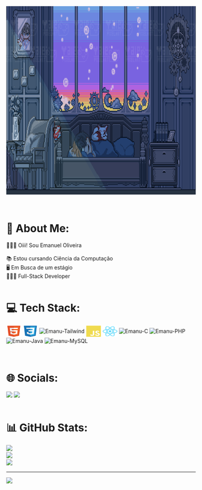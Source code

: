 <div>
  <img height="500" width="1000" align="center" alt="coding-time" src="Gif.gif">
</div>
<br>
<br>

# 💫 About Me:
🙋🏽‍♂️ Oiii! Sou Emanuel Oliveira<br><br>📚 Estou cursando Ciência da Computação<br>🖥️ Em Busca de um estágio<br>🧑🏾‍💻 Full-Stack Developer
<br>
<br>

# 💻 Tech Stack:
<div ">
  <img align="center" alt="Emanu-HTML" height="30" width="40" src="https://raw.githubusercontent.com/devicons/devicon/master/icons/html5/html5-original.svg">
  <img align="center" alt="Emanu-CSS" height="30" width="40" src="https://raw.githubusercontent.com/devicons/devicon/master/icons/css3/css3-original.svg">
  <img align="center" alt="Emanu-Tailwind" height="30" width="40" src="https://cdn.jsdelivr.net/gh/devicons/devicon@latest/icons/tailwindcss/tailwindcss-original.svg" />          
  <img align="center" alt="Emanu-Js" height="30" width="40" src="https://raw.githubusercontent.com/devicons/devicon/master/icons/javascript/javascript-plain.svg">
  <img align="center" alt="Emanu-React" height="30" width="40" src="https://raw.githubusercontent.com/devicons/devicon/master/icons/react/react-original.svg">
  <img align="center" alt="Emanu-C" height="30" width="40" src="https://cdn.jsdelivr.net/gh/devicons/devicon@latest/icons/c/c-original.svg" />
  <img align="center" alt="Emanu-PHP" height="30" width="40" src="https://cdn.jsdelivr.net/gh/devicons/devicon@latest/icons/php/php-original.svg">
  <img align="center" alt="Emanu-Java" height="30" width="40" src="https://cdn.jsdelivr.net/gh/devicons/devicon@latest/icons/java/java-original-wordmark.svg" />
  <img align="center" alt="Emanu-MySQL" height="30" width="40" src="https://cdn.jsdelivr.net/gh/devicons/devicon@latest/icons/mysql/mysql-plain-wordmark.svg" />         
</div>
<br>
<br>

# 🌐 Socials:
<div> 
  <a href="https://instagram.com/_emanuelfoliveira" target="_blank"><img src="https://img.shields.io/badge/-Instagram-%23E4405F?style=for-the-badge&logo=instagram&logoColor=white"></a>
  <a href="https://www.linkedin.com/in/emanuel-oliveira-9a8758302/" target="_blank"><img src="https://img.shields.io/badge/LinkedIn-0077B5?style=for-the-badge&logo=linkedin&logoColor=white"></a>
</div>
<br>

# 📊 GitHub Stats:
![](https://github-readme-stats.vercel.app/api?username=EmafPlayer&theme=nightowl&hide_border=false&include_all_commits=false&count_private=false)<br/>
![](https://github-readme-streak-stats.herokuapp.com/?user=EmafPlayer&theme=nightowl&hide_border=false)<br/>
![](https://github-readme-stats.vercel.app/api/top-langs/?username=EmafPlayer&theme=nightowl&hide_border=false&include_all_commits=false&count_private=false&layout=compact)

---
[![](https://visitcount.itsvg.in/api?id=EmafPlayer&icon=0&color=0)](https://visitcount.itsvg.in)

